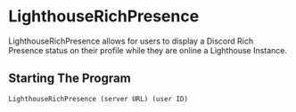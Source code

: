 # LighthouseRichPresence

LighthouseRichPresence allows for users to display a Discord Rich Presence status on their profile while they are online a Lighthouse Instance.

## Starting The Program
`LighthouseRichPresence (server URL) (user ID)`